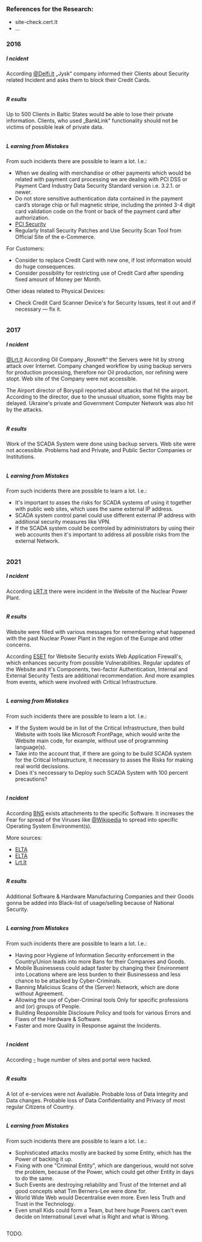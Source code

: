 ### References for the Research:
* site-check.cert.lt
* ...

### 2016

##### I ncident

According [@Delfi.lt](https://www.lrt.lt/naujienos/verslas/4/151326/del-galimos-duomenu-vagystes-jysk-praso-pirkeju-blokuoti-mokejimo-korteles) „Jysk“ company informed their Clients about Security related Incident and asks them to block their Credit Cards.
```

```
##### R esults 

Up to 500 Clients in Baltic States would be able to lose their private information.
Clients, who used „BankLink“ functionality should not be victims of possible leak of private data.
```

```
##### L earning from Mistakes 

From such incidents there are possible to learn a lot. I.e.:
* When we dealing with merchandise or other payments which would be related with payment card processing we are dealing with PCI DSS or Payment Card Industry Data Security Standard version i.e. 3.2.1. or newer. 
* Do not store sensitive authentication data contained in the payment card’s storage chip or full magnetic stripe, including the printed 3-4 digit card validation code on the front or back of the payment card after authorization.
* [PCI Security](https://www.pcisecuritystandards.org/pci_security/standards_overview)
* Regularly Install Security Patches and Use Security Scan Tool from Official Site of the e-Commerce.

For Customers:
* Consider to replace Credit Card with new one, if lost information would do huge consequences.
* Consider possibility for restricting use of Credit Card after spending fixed amount of Money per Month.

Other ideas related to Physical Devices:
* Check Credit Card Scanner Device's for Security Issues, test it out and if necessary — fix it. 
```

```
### 2017

##### I ncident

[@Lrt.lt](https://www.lrt.lt/naujienos/pasaulyje/6/177970/ukrainoje-ir-rusijoje-kibernetines-atakos) 
According Oil Company „Rosneft“ the Servers were hit by strong attack over Internet.
Company changed workflow by using backup servers for production processing, therefore nor Oil production, nor refining were stopt.
Web site of the Company were not accessible.

The Airport director of Boryspil reported about attacks that hit the airport.  
According to the director, due to the unusual situation, some flights may be delayed.
Ukraine's private and Government Computer Network was also hit by the attacks.
```

```
##### R esults 

Work of the SCADA System were done using backup servers.
Web site were not accessible.
Problems had and Private, and Public Sector Companies or Institutions.
```

```
##### L earning from Mistakes 

From such incidents there are possible to learn a lot. I.e.:
* It's important to asses the risks for SCADA systems of using it together with public web sites, which uses the same external IP address. 
* SCADA system control panel could use different external IP address with additional security measures like VPN.
* If the SCADA system could be controled by administrators by using their web accounts then it's important to address all possible risks from the external Network.
```

```
### 2021

##### I ncident

According [LRT.lt](https://www.lrt.lt/naujienos/pasaulyje/6/1395012/i-baltarusijos-atomines-elektrines-interneto-svetaine-isilauze-programisiai-pranese-apie-gresiancia-tragedija) there were incident in the Website of the Nuclear Power Plant.
```

```
##### R esults 

Website were filled with various messages for remembering what happened with the past Nuclear Power Plant in the region of the Europe and other concerns.

According [ESET](https://www.lrt.lt/naujienos/mokslas-ir-it/11/1397448/kibernetinio-saugumo-ekspertas-ivertino-incidenta-astravo-ae-tinklapyje-pateke-i-svarbia-sistema-programisiai-sugebetu-sustabdyti-ir-elektros-tiekima) for Website Security exists Web Application Firewall's, which enhances security from possible Vulnerabilities. Regular updates of the Website and it's Components, two-factor Authentication, Internal and External Security Tests are additional recommendation. And more examples from events, which were involved with Critical Infrastructure.
```

```
##### L earning from Mistakes 

From such incidents there are possible to learn a lot. I.e.:
* If the System would be in list of the Critical Infrastructure, then build Website with tools like Microsoft FrontPage, which would write the Website main code, for example, without use of programming language(s).
* Take into the account that, if there are going to be build SCADA system for the Critical Infrastructure, it necessary to asses the Risks for making real world decissions.
* Does it's neccessary to Deploy such SCADA System with 100 percent precautions?
```

```
##### I ncident

According [BNS](https://www.lrt.lt/naujienos/verslas/4/1408969/lietuvos-institucijos-net-ir-ispetos-toliau-naudoja-nesaugia-rusiska-programine-iranga) exists attachments to the specific Software. It increases the Fear for spread of the Viruses like [@Wikipedia](https://en.wikipedia.org/wiki/Petya_(malware)) to spread into specific Operating System Environment(s).

More sources:
* [ELTA](https://www.lrt.lt/naujienos/mokslas-ir-it/11/178192/petya-ne-virusas-o-galingas-naikinimo-ginklas)
* [ELTA](https://www.lrt.lt/naujienos/verslas/4/178342/valstybine-ukrainos-imone-teigia-patyrusi-nauja-kibernetine-ataka)
* [Lrt.lt](https://www.lrt.lt/naujienos/mokslas-ir-it/11/178417/nustate-kas-gali-buti-atsakingas-uz-petya-atakas)
```

```
##### R esults 
Additional Software & Hardware Manufacturing Companies and their Goods gonna be added into Black-list of usage/selling because of National Security.
```

```
##### L earning from Mistakes 

From such incidents there are possible to learn a lot. I.e.:
* Having poor Hygiene of Information Security enforcement in the Country/Union leads into more Bans for their Companies and Goods.
* Mobile Businessess could adapt faster by changing their Environment into Locations where are less burden to their Businessess and less chance to be attacked by Cyber-Criminals.
* Banning Malicious Scans of the (Server) Network, which are done without Agreement.
* Allowing the use of Cyber-Criminal tools Only for specific professions and (or) groups of People.
* Building Responsible Disclosure Policy and tools for various Errors and Flaws of the Hardware & Software.
* Faster and more Quality in Response against the Incidents.  
```

```
##### I ncident

According [-](https://www.lrt.lt/naujienos/pasaulyje/6/1588486/pries-ukraina-surengta-milziniska-kibernetine-ataka-i-pagalba-ateina-es) huge number of sites and portal were hacked.
```

```
##### R esults 
A lot of e-services were not Available.
Probable loss of Data Integrity and Data changes.
Probable loss of Data Confidentiality and Privacy of most regular Citizens of Country.
```

```
##### L earning from Mistakes 

From such incidents there are possible to learn a lot. I.e.:
* Sophisticated attacks mostly are backed by some Entity, which has the Power of backing it up. 
* Fixing with one "Criminal Entity", which are dangerious, would not solve the problem, because of the Power, which could get other Entity in days to do the same.
* Such Events are destroying reliability and Trust of the Internet and all good concepts what Tim Berners-Lee were done for.
* World Wide Web would Decentralise even more. Even less Truth and Trust in the Technology.
* Even small Kids could form a Team, but here huge Powers can't even decide on International Level what is Right and what is Wrong.
```

```
TODO.


